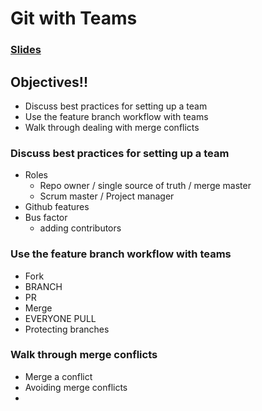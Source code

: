 # Git with Teams
### [Slides](http://slides.com/valeriekraucunas/deck-11)

## Objectives!!
- Discuss best practices for setting up a team
- Use the feature branch workflow with teams
- Walk through dealing with merge conflicts

### Discuss best practices for setting up a team
- Roles
    - Repo owner / single source of truth / merge master
    - Scrum master / Project manager
- Github features
- Bus factor
    - adding contributors


### Use the feature branch workflow with teams
- Fork
- BRANCH
- PR
- Merge
- EVERYONE PULL
- Protecting branches

### Walk through merge conflicts
- Merge a conflict
- Avoiding merge conflicts
-